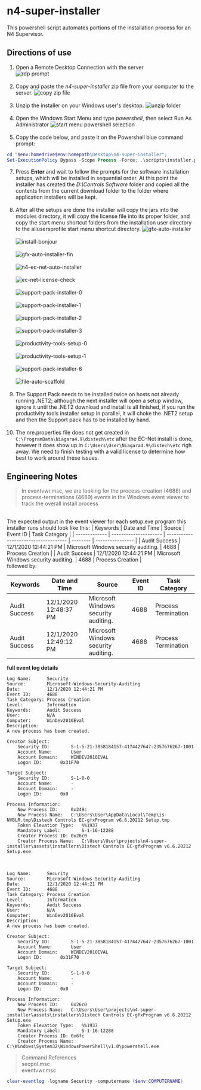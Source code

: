 
<!-- Bootstrap CSS -->
<link rel="stylesheet" href="https://cdn.jsdelivr.net/npm/bootstrap@4.5.3/dist/css/bootstrap.min.css" integrity="sha384-TX8t27EcRE3e/ihU7zmQxVncDAy5uIKz4rEkgIXeMed4M0jlfIDPvg6uqKI2xXr2" crossorigin="anonymous">
<link rel="stylesheet" href="assets/readme/readme.css">

# n4-super-installer

This powershell script automates portions of the installation process for an N4 Supervisor.

## Directions of use

1. Open a Remote Desktop Connection with the server<br>
![rdp prompt](assets/readme/rdp.png)<br><br>
2. Copy and paste the *n4-super-installer* zip file from your computer to the server.
![copy zip file](assets/readme/copy.png)<br><br>
3. Unzip the installer on your Windows user's desktop.
![unzip folder](assets/readme/unzip.png)<br><br>
4. Open the Windows Start Menu and type *powershell*, then select Run As Administrator
![start menu powershell selection](assets/readme/start-menu-ps.png)<br><br>
5. Copy the code below, and paste it on the Powershell blue command prompt:

```powershell
cd "$env:homedrive$env:homepath\Desktop\n4-super-installer";
Set-ExecutionPolicy Bypass -Scope Process -Force; .\scripts\installer.ps1
```

7. Press **Enter** and wait to follow the prompts for the software installation setups, which will be installed in sequential order. At this point the installer has created the *D:\Controls Software* folder and copied all the contents from the current download folder to the folder where application installers will be kept.<br><br>
8. After all the setups are done the installer will copy the jars into the modules directory, it will copy the license file into its proper folder, and copy the start menu shortcut folders from the installation user directory to the allusersprofile start menu shortcut directory.
![gfx-auto-installer](assets/readme/gfx-auto-installer.png)<br><br>
![install-bonjour](assets/readme/install-bonjour.png)<br><br>
![gfx-auto-installer-fin](assets/readme/gfx-auto-installer-fin.png)<br><br>
![n4-ec-net-auto-installer](assets/readme/n4-ec-net-auto-installer.png)<br><br>
![ec-net-license-check](assets/readme/ec-net-license-check.png)<br><br>
![support-pack-installer-0](assets/readme/support-pack-installer-0.png)<br><br>
![support-pack-installer-1](assets/readme/support-pack-installer-1.png)<br><br>
![support-pack-installer-2](assets/readme/support-pack-installer-2.png)<br><br>
![support-pack-installer-3](assets/readme/support-pack-installer-3.png)<br><br>
![productivity-tools-setup-0](assets/readme/productivity-tools-setup-0.png)<br><br>
![productivity-tools-setup-1](assets/readme/productivity-tools-setup-1.png)<br><br>
![support-pack-installer-6](assets/readme/support-pack-installer-6.png)<br><br>
![file-auto-scaffold](assets/readme/file-auto-scaffold.png)<br><br>
9.  The Support Pack needs to be installed twice on hosts not already running .NET2; although the next installer will open a setup window, ignore it until the .NET2 download and install is all finished, if you run the productivity tools installer setup in parallel, it will choke the .NET2 setup and then the Support pack has to be installed by hand.<br><br>
10. The nre.properties file does not get created in ```C:\ProgramData\Niagara4.9\distech\etc``` after the EC-Net install is done, however it does show up in ```C:\Users\User\Niagara4.9\distech\etc``` righ away. We need to finish testing with a valid license to determine how best to work around these issues.

## Engineering Notes

> In eventvwr.msc, we are looking for the process-creation (4688) and process-terminations (4689) events in the Windows event viewer to track the overall install process

<br>The expected output in the event viewer for each setup.exe program this installer runs should look like this:
| Keywords      | Date and Time         | Source                               | Event ID | Task Category    |
| ------------- | --------------------- | ------------------------------------ | -------- | ---------------- |
| Audit Success | 12/1/2020 12:44:21 PM | Microsoft Windows security auditing. | 4688     | Process Creation |
| Audit Success | 12/1/2020 12:44:21 PM | Microsoft Windows security auditing. | 4688     | Process Creation |
<br>
followed by:<br>

| Keywords      | Date and Time         | Source                               | Event ID | Task Category       |
| ------------- | --------------------- | ------------------------------------ | -------- | ------------------- |
| Audit Success | 12/1/2020 12:48:37 PM | Microsoft Windows security auditing. | 4688     | Process Termination |
| Audit Success | 12/1/2020 12:49:12 PM | Microsoft Windows security auditing. | 4688     | Process Termination |

**full event log details**
```
Log Name:      Security
Source:        Microsoft-Windows-Security-Auditing
Date:          12/1/2020 12:44:21 PM
Event ID:      4688
Task Category: Process Creation
Level:         Information
Keywords:      Audit Success
User:          N/A
Computer:      WinDev2010Eval
Description:
A new process has been created.

Creator Subject:
	Security ID:		S-1-5-21-3858184157-4174427647-2357676267-1001
	Account Name:		User
	Account Domain:		WINDEV2010EVAL
	Logon ID:		0x31F70

Target Subject:
	Security ID:		S-1-0-0
	Account Name:		-
	Account Domain:		-
	Logon ID:		0x0

Process Information:
	New Process ID:		0x249c
	New Process Name:	C:\Users\User\AppData\Local\Temp\is-NVBLR.tmp\Distech Controls EC-gfxProgram v6.6.20212 Setup.tmp
	Token Elevation Type:	%%1937
	Mandatory Label:		S-1-16-12288
	Creator Process ID:	0x26c0
	Creator Process Name:	C:\Users\User\projects\n4-super-installer\assets\installers\Distech Controls EC-gfxProgram v6.6.20212 Setup.exe
```
<br>

```
Log Name:      Security
Source:        Microsoft-Windows-Security-Auditing
Date:          12/1/2020 12:44:21 PM
Event ID:      4688
Task Category: Process Creation
Level:         Information
Keywords:      Audit Success
User:          N/A
Computer:      WinDev2010Eval
Description:
A new process has been created.

Creator Subject:
	Security ID:		S-1-5-21-3858184157-4174427647-2357676267-1001
	Account Name:		User
	Account Domain:		WINDEV2010EVAL
	Logon ID:		0x31F70

Target Subject:
	Security ID:		S-1-0-0
	Account Name:		-
	Account Domain:		-
	Logon ID:		0x0

Process Information:
	New Process ID:		0x26c0
	New Process Name:	C:\Users\User\projects\n4-super-installer\assets\installers\Distech Controls EC-gfxProgram v6.6.20212 Setup.exe
	Token Elevation Type:	%%1937
	Mandatory Label:		S-1-16-12288
	Creator Process ID:	0x6fc
	Creator Process Name:	C:\Windows\System32\WindowsPowerShell\v1.0\powershell.exe
```

> Command References   
  secpol.msc<br>
  eventvwr.msc <br>

  ```powershell
  clear-eventlog -logname Security -computername ($env:COMPUTERNAME)
  ```